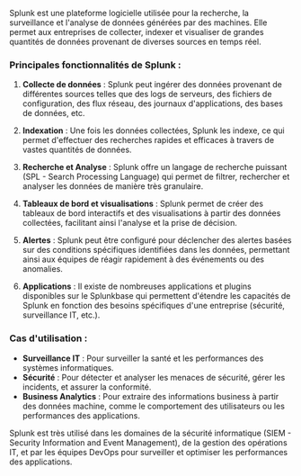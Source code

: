Splunk est une plateforme logicielle utilisée pour la recherche, la surveillance et l'analyse de données générées par des machines. Elle permet aux entreprises de collecter, indexer et visualiser de grandes quantités de données provenant de diverses sources en temps réel.

### Principales fonctionnalités de Splunk :

1. **Collecte de données** : Splunk peut ingérer des données provenant de différentes sources telles que des logs de serveurs, des fichiers de configuration, des flux réseau, des journaux d'applications, des bases de données, etc.

2. **Indexation** : Une fois les données collectées, Splunk les indexe, ce qui permet d'effectuer des recherches rapides et efficaces à travers de vastes quantités de données.

3. **Recherche et Analyse** : Splunk offre un langage de recherche puissant (SPL - Search Processing Language) qui permet de filtrer, rechercher et analyser les données de manière très granulaire.

4. **Tableaux de bord et visualisations** : Splunk permet de créer des tableaux de bord interactifs et des visualisations à partir des données collectées, facilitant ainsi l'analyse et la prise de décision.

5. **Alertes** : Splunk peut être configuré pour déclencher des alertes basées sur des conditions spécifiques identifiées dans les données, permettant ainsi aux équipes de réagir rapidement à des événements ou des anomalies.

6. **Applications** : Il existe de nombreuses applications et plugins disponibles sur le Splunkbase qui permettent d'étendre les capacités de Splunk en fonction des besoins spécifiques d'une entreprise (sécurité, surveillance IT, etc.).

### Cas d'utilisation :

- **Surveillance IT** : Pour surveiller la santé et les performances des systèmes informatiques.
- **Sécurité** : Pour détecter et analyser les menaces de sécurité, gérer les incidents, et assurer la conformité.
- **Business Analytics** : Pour extraire des informations business à partir des données machine, comme le comportement des utilisateurs ou les performances des applications.
  
Splunk est très utilisé dans les domaines de la sécurité informatique (SIEM - Security Information and Event Management), de la gestion des opérations IT, et par les équipes DevOps pour surveiller et optimiser les performances des applications.